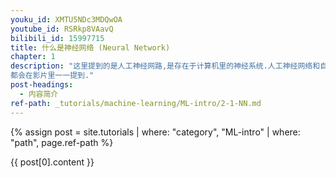 ```yaml
---
youku_id: XMTU5NDc3MDQwOA
youtube_id: RSRkp8VAavQ
bilibili_id: 15997715
title: 什么是神经网络 (Neural Network)
chapter: 1
description: "这里提到的是人工神经网路,是存在于计算机里的神经系统.人工神经网络和自然神经网络的区别. 神经网络是什么,它是怎么工作的.
都会在影片里一一提到."
post-headings:
  - 内容简介
ref-path: _tutorials/machine-learning/ML-intro/2-1-NN.md
---
```



{% assign post = site.tutorials | where: "category", "ML-intro" | where: "path", page.ref-path %}

{{ post[0].content }}

